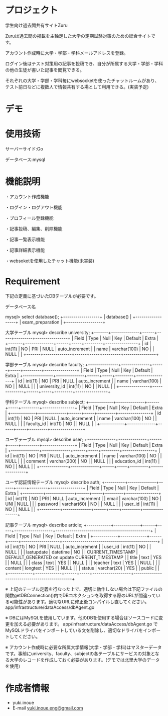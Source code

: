 # プロジェクト

学生向け過去問共有サイトZuru

Zuruは過去問の掲載を主軸足した大学の定期試験対策のための総合サイトです。

アカウント作成時に大学・学部・学科メールアドレスを登録。

ログイン後はテスト対策用の記事を投稿でき、自分が所属する大学・学部・学科の他の生徒が書いた記事を閲覧できる。

それぞれの大学・学部・学科毎にwebsocketを使ったチャットルームがあり、テスト前日などに複数人で情報共有する場として利用できる。(実装予定)


# デモ



# 使用技術

サーバーサイド:Go

データベース:mysql

# 機能説明

・アカウント作成機能

・ログイン・ログアウト機能

・プロフィール登録機能

・記事投稿、編集、削除機能

・記事一覧表示機能

・記事詳細表示機能

・websoketを使用したチャット機能(未実装)


# Requirement

下記の定義に基づいたDBテーブルが必要です。

データベース名

mysql> select database();
+------------------+
| database()       |
+------------------+
| exam_preparation |
+------------------+


大学テーブル
mysql> describe university;
+-------+--------------+------+-----+---------+----------------+
| Field | Type         | Null | Key | Default | Extra          |
+-------+--------------+------+-----+---------+----------------+
| id    | int(11)      | NO   | PRI | NULL    | auto_increment |
| name  | varchar(100) | NO   |     | NULL    |                |
+-------+--------------+------+-----+---------+----------------+


学部テーブル
mysql> describe faculty;
+---------------+--------------+------+-----+---------+----------------+
| Field         | Type         | Null | Key | Default | Extra          |
+---------------+--------------+------+-----+---------+----------------+
| id            | int(11)      | NO   | PRI | NULL    | auto_increment |
| name          | varchar(100) | NO   |     | NULL    |                |
| university_id | int(11)      | NO   |     | NULL    |                |
+---------------+--------------+------+-----+---------+----------------+


学科テーブル
mysql> describe subject;
+------------+--------------+------+-----+---------+----------------+
| Field      | Type         | Null | Key | Default | Extra          |
+------------+--------------+------+-----+---------+----------------+
| id         | int(11)      | NO   | PRI | NULL    | auto_increment |
| name       | varchar(100) | NO   |     | NULL    |                |
| faculty_id | int(11)      | NO   |     | NULL    |                |
+------------+--------------+------+-----+---------+----------------+


ユーザテーブル
mysql> describe user;
+--------------+--------------+------+-----+---------+----------------+
| Field        | Type         | Null | Key | Default | Extra          |
+--------------+--------------+------+-----+---------+----------------+
| id           | int(11)      | NO   | PRI | NULL    | auto_increment |
| name         | varchar(100) | NO   |     | NULL    |                |
| comment      | varchar(200) | NO   |     | NULL    |                |
| education_id | int(11)      | NO   |     | NULL    |                |
+--------------+--------------+------+-----+---------+----------------+


ユーザ認証情報テーブル
mysql> describe auth;
+----------+--------------+------+-----+---------+----------------+
| Field    | Type         | Null | Key | Default | Extra          |
+----------+--------------+------+-----+---------+----------------+
| id       | int(11)      | NO   | PRI | NULL    | auto_increment |
| email    | varchar(100) | NO   | UNI | NULL    |                |
| password | varchar(60)  | NO   |     | NULL    |                |
| user_id  | int(11)      | NO   |     | NULL    |                |
+----------+--------------+------+-----+---------+----------------+


記事テーブル
mysql> describe article;
+------------+-------------+------+-----+-------------------+-----------------------------------------------+
| Field      | Type        | Null | Key | Default           | Extra                                         |
+------------+-------------+------+-----+-------------------+-----------------------------------------------+
| id         | int(11)     | NO   | PRI | NULL              | auto_increment                                |
| user_id    | int(11)     | NO   |     | NULL              |                                               |
| lastupdate | datetime    | NO   |     | CURRENT_TIMESTAMP | DEFAULT_GENERATED on update CURRENT_TIMESTAMP |
| title      | text        | YES  |     | NULL              |                                               |
| class      | text        | YES  |     | NULL              |                                               |
| teacher    | text        | YES  |     | NULL              |                                               |
| content    | longtext    | YES  |     | NULL              |                                               |
| status     | varchar(20) | YES  |     | public            |                                               |
+------------+-------------+------+-----+-------------------+-----------------------------------------------+


※ 上記のテーブル定義を行なった上で、適切に動作しない場合は下記ファイルの関数getDBConnection()内でDBコネクションを取得する際のURLが間違っている可能性があります。適切なURLに修正後コンパイルし直してください。
app/infrastructure/dataAccess/dbAgent.go


※ DBにはMySQLを使用しています。他のDBを使用する場合はソースコードに変更を加える必要があります。
app/infrastructure/dataAccess/dbAgent.go でMySQLドライバをインポートしている文を削除し、適切なドライバをインポートしてください。


※ アカウント作成時に必要な所属大学情報(大学・学部・学科)はマスターデータです。事前にuniversity、faculty、subjectの各テーブルにサービスの対象となる大学のレコードを作成しておく必要があります。(デモでは北里大学のデータを使用)


# 作成者情報

* yuki.inoue
* E-mail yuki.inoue.eng@gmail.com